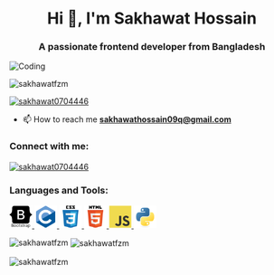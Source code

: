 
<h1 align="center">Hi 👋, I'm Sakhawat Hossain</h1>
<h3 align="center">A passionate frontend developer from Bangladesh</h3>
<img src="https://camo.githubusercontent.com/a4c584bce1c41271485d28f92aaf9f581b3c88b68ca723b6edfd58b4ba988c2b/68747470733a2f2f63646e2e6472696262626c652e636f6d2f75736572732f313138373833362f73637265656e73686f74732f363533393432392f70726f6772616d65722e676966" alt="Coding" width="400">

<p align="left"> <img src="https://komarev.com/ghpvc/?username=sakhawatfzm&label=Profile%20views&color=0e75b6&style=flat" alt="sakhawatfzm" /> </p>

<p align="left"> <a href="https://twitter.com/sakhawat0704446" target="blank"><img src="https://img.shields.io/twitter/follow/sakhawat0704446?logo=twitter&style=for-the-badge" alt="sakhawat0704446" /></a> </p>

- 📫 How to reach me **sakhawathossain09q@gmail.com**

<h3 align="left">Connect with me:</h3>
<p align="left">
<a href="https://twitter.com/sakhawat0704446" target="blank"><img align="center" src="https://raw.githubusercontent.com/rahuldkjain/github-profile-readme-generator/master/src/images/icons/Social/twitter.svg" alt="sakhawat0704446" height="30" width="40" /></a>
</p>

<h3 align="left">Languages and Tools:</h3>
<p align="left"> <a href="https://getbootstrap.com" target="_blank" rel="noreferrer"> <img src="https://raw.githubusercontent.com/devicons/devicon/master/icons/bootstrap/bootstrap-plain-wordmark.svg" alt="bootstrap" width="40" height="40"/> </a> <a href="https://www.cprogramming.com/" target="_blank" rel="noreferrer"> <img src="https://raw.githubusercontent.com/devicons/devicon/master/icons/c/c-original.svg" alt="c" width="40" height="40"/> </a> <a href="https://www.w3schools.com/css/" target="_blank" rel="noreferrer"> <img src="https://raw.githubusercontent.com/devicons/devicon/master/icons/css3/css3-original-wordmark.svg" alt="css3" width="40" height="40"/> </a> <a href="https://www.w3.org/html/" target="_blank" rel="noreferrer"> <img src="https://raw.githubusercontent.com/devicons/devicon/master/icons/html5/html5-original-wordmark.svg" alt="html5" width="40" height="40"/> </a> <a href="https://developer.mozilla.org/en-US/docs/Web/JavaScript" target="_blank" rel="noreferrer"> <img src="https://raw.githubusercontent.com/devicons/devicon/master/icons/javascript/javascript-original.svg" alt="javascript" width="40" height="40"/> </a> <a href="https://www.python.org" target="_blank" rel="noreferrer"> <img src="https://raw.githubusercontent.com/devicons/devicon/master/icons/python/python-original.svg" alt="python" width="40" height="40"/> </a> </p>

<p><img align="left" src="https://github-readme-stats.vercel.app/api/top-langs?username=sakhawatfzm&show_icons=true&locale=en&layout=compact" alt="sakhawatfzm" /></p>

<p>&nbsp;<img align="center" src="https://github-readme-stats.vercel.app/api?username=sakhawatfzm&show_icons=true&locale=en" alt="sakhawatfzm" /></p>

<p><img align="center" src="https://github-readme-streak-stats.herokuapp.com/?user=sakhawatfzm&" alt="sakhawatfzm" /></p>
